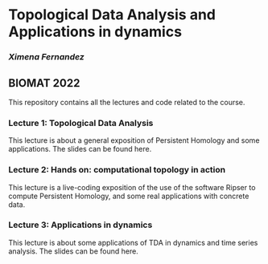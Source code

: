 # Topological Data Analysis and Applications in dynamics
### _Ximena Fernandez_
## BIOMAT 2022

This repository contains all the lectures and code related to the course.

### Lecture 1: Topological Data Analysis
This lecture is about a general exposition of Persistent Homology and some applications. The slides can be found here.

### Lecture 2: Hands on: computational topology in action
This lecture is a live-coding exposition of the use of the software Ripser to compute Persistent Homology, and some real applications with concrete data.

### Lecture 3: Applications in dynamics
This lecture is about some applications of TDA in dynamics and time series analysis. The slides can be found here.


